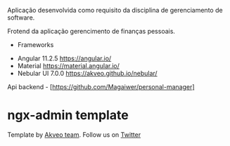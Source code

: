 Aplicação desenvolvida como requisito da disciplina de gerenciamento de software.

Frotend da aplicação  gerencimento de finanças pessoais.

- Frameworks

* Angular 11.2.5  https://angular.io/
* Material https://material.angular.io/
* Nebular UI 7.0.0 https://akveo.github.io/nebular/

Api backend - [https://github.com/Magaiwer/personal-manager]

# ngx-admin template

Template by [Akveo team](https://www.akveo.com?utm_campaign=services%20-%20akveo%20website%20-%20ngx_admin%20github%20readme&utm_source=ngx_admin&utm_medium=referral&utm_content=from_developers_made_by). Follow us on [Twitter](https://twitter.com/akveo_inc) 
